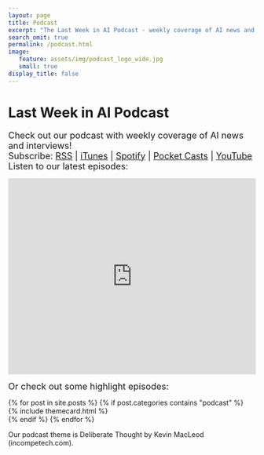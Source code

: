 ```yaml
---
layout: page
title: Podcast
excerpt: "The Last Week in AI Podcast - weekly coverage of AI news and interviews."
search_omit: true
permalink: /podcast.html
image:
   feature: assets/img/podcast_logo_wide.jpg
   small: true
display_title: false
---
```


<div class="row justify-content-center text-left ">

<div class="col-md-8">
<h1 class="mb-3 text-black font-weight-bold text-md-center">Last Week in AI Podcast</h1>

<p><font size="+1">Check out our podcast with weekly coverage of AI news and interviews!<br>
Subscribe: <a href="https://feed.podbean.com/aitalk/feed.xml">RSS</a> |
<a href="https://podcasts.apple.com/us/podcast/lets-talk-ai/id1502782720">iTunes</a> |
<a href="https://open.spotify.com/show/17HiNdxcoKJLLNibIAyUch">Spotify</a> |
<a href="https://pca.st/podcast/824c4060-472b-0138-9766-0acc26574db2">Pocket Casts</a> |
<a href="https://www.youtube.com/channel/UCKARTq-t5SPMzwtft8FWwnA">YouTube</a><br>
Listen to our latest episodes:<br></font></p>
<iframe title="Let's Talk AI" id="multi_iframe" class="podcast_embed"
 src="https://www.podbean.com/media/player/multi?playlist=http%3A%2F%2Fplaylist.podbean.com%2F7703921%2Fplaylist_multi.xml&vjs=1&kdsowie31j4k1jlf913=4975ccdd28d39e38bf5a1ccaf0c6ca4337fa996b&size=430&skin=9&episode_list_bg=%23ffffff&bg_left=%23000000&bg_mid=%230c5056&bg_right=%232a1844&podcast_title_color=%23c4c4c4&episode_title_color=%23ffffff&auto=0&share=1&fonts=Helvetica&download=0&rtl=0&show_playlist_recent_number=10&pbad=1"
 scrolling="yes" allowfullscreen="" width="100%" height="400px" frameborder="0"></iframe>
 
<p><font size="+1">Or check out some highlight episodes:</font></p> 
    <div class="row mt-3 cardrecent">
            {% for post in site.posts %}
            {% if post.categories contains "podcast" %}
            <div class="col-md-6 mb-30">                    
                {% include themecard.html %}                    
            </div>     
            {% endif %}       
        {% endfor %}            
    </div>
</div>

<p>Our podcast theme is Deliberate Thought by Kevin MacLeod (incompetech.com).</p>

</div>
